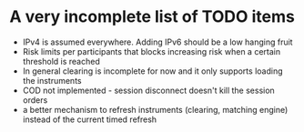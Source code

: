 # A very incomplete list of TODO items

 * IPv4 is assumed everywhere. Adding IPv6 should be a low hanging fruit
 * Risk limits per participants that blocks increasing risk when a certain threshold is reached
 * In general clearing is incomplete for now and it only supports loading the instruments
 * COD not implemented - session disconnect doesn't kill the session orders
 * a better mechanism to refresh instruments (clearing, matching engine) instead of the current timed refresh
 
